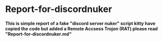 # Report-for-discordnuker
 #### This is simple report of a fake "discord server nuker" script kitty have copied the code but added a Remote Accsess Trojon (RAT) please read "Report-for-discordnuker.md"